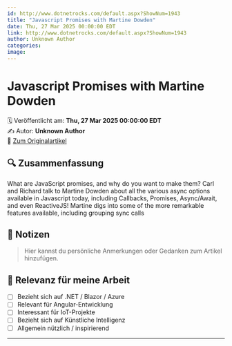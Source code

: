 ```yaml
---
id: http://www.dotnetrocks.com/default.aspx?ShowNum=1943
title: "Javascript Promises with Martine Dowden"
date: Thu, 27 Mar 2025 00:00:00 EDT
link: http://www.dotnetrocks.com/default.aspx?ShowNum=1943
author: Unknown Author
categories: 
image: 
---
```


# Javascript Promises with Martine Dowden

🗓️ Veröffentlicht am: **Thu, 27 Mar 2025 00:00:00 EDT**  
✍️ Autor: **Unknown Author**  
🔗 [Zum Originalartikel](http://www.dotnetrocks.com/default.aspx?ShowNum=1943)

## 🔍 Zusammenfassung

What are JavaScript promises, and why do you want to make them? Carl and Richard talk to Martine Dowden about all the various async options available in Javascript today, including Callbacks, Promises, Async/Await, and even ReactiveJS! Martine digs into some of the more remarkable features available, including grouping sync calls

## 📌 Notizen

> Hier kannst du persönliche Anmerkungen oder Gedanken zum Artikel hinzufügen.

## 🧠 Relevanz für meine Arbeit

- [ ] Bezieht sich auf .NET / Blazor / Azure
- [ ] Relevant für Angular-Entwicklung
- [ ] Interessant für IoT-Projekte
- [ ] Bezieht sich auf Künstliche Intelligenz
- [ ] Allgemein nützlich / inspirierend

---
